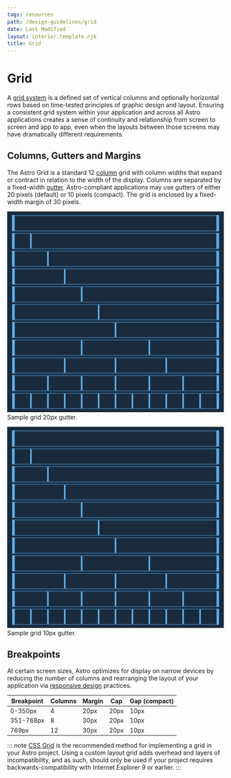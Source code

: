 ```yaml
---
tags: resources
path: /design-guidelines/grid
date: Last Modified
layout: interior.template.njk
title: Grid
---
```


# Grid

A [grid system](https://www.creativebloq.com/web-design/grid-theory-41411345) is a defined set of vertical columns and optionally horizontal rows based on time-tested principles of graphic design and layout. Ensuring a consistent grid system within your application and across all Astro applications creates a sense of continuity and relationship from screen to screen and app to app, even when the layouts between those screens may have dramatically different requirements.

## Columns, Gutters and Margins

The Astro Grid is a standard 12 [column](https://developer.mozilla.org/en-US/docs/Web/CSS/grid-column) grid with column widths that expand or contract in relation to the width of the display. Columns are separated by a fixed-width [gutter](https://developer.mozilla.org/en-US/docs/Web/CSS/column-gap). Astro-compliant applications may use gutters of either 20 pixels (default) or 10 pixels (compact). The grid is enclosed by a fixed-width margin of 30 pixels.

![Sample grid 20px gutter.](../img/design-guidelines/grid-lg-20px-gutter.png 'Sample grid 20px gutter.')
Sample grid 20px gutter.

![Sample grid 10px gutter.](../img/design-guidelines/grid-lg-20px-gutter.png 'Sample grid 10px gutter.')
Sample grid 10px gutter.

## Breakpoints

At certain screen sizes, Astro optimizes for display on narrow devices by reducing the number of columns and rearranging the layout of your application via [responsive design](https://developers.google.com/web/fundamentals/design-and-ux/responsive/) practices.

| Breakpoint | Columns | Margin | Cap  | Gap (compact) |
| ---------- | ------- | ------ | ---- | ------------- |
| 0-350px    | 4       | 20px   | 20px | 10px          |
| 351-768px  | 8       | 30px   | 20px | 10px          |
| 769px      | 12      | 30px   | 20px | 10px          |

::: note
[CSS Grid](https://developer.mozilla.org/en-US/docs/Web/CSS/CSS_Grid_Layout) is the recommended method for implementing a grid in your Astro project. Using a custom layout grid adds overhead and layers of incompatibility, and as such, should only be used if your project requires backwards-compatibility with Internet Explorer 9 or earlier.
:::
